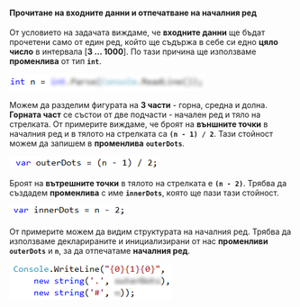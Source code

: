 #### Прочитане на входните данни и отпечатване на началния ред

От условието на задачата виждаме, че **входните данни** ще бъдат прочетени само от един ред, който ще съдържа в себе си едно **цяло число** в интервала [**3 … 1000**]. По тази причина ще използваме **променлива** от тип **`int`**.

![](/assets/chapter-6-2-images/04.Arrow-01.png)
		
Можем да разделим фигурата на **3 части** - горна, средна и долна. **Горната част** се състои от две подчасти - начален ред и тяло на стрелката. От примерите виждаме, че броят на **външните точки** в началния ред и в тялото на стрелката са **`(n - 1) / 2`**. Тази стойност можем да запишем в **променлива** **`outerDots`**. 

![](/assets/chapter-6-2-images/04.Arrow-02.png)
		
Броят на **вътрешните точки** в тялото на стрелката е **`(n - 2)`**. Трябва да създадем **променлива** с име **`innerDots`**, която  ще пази тази стойност.

![](/assets/chapter-6-2-images/04.Arrow-03.png)
		
От примерите можем да видим структурата на началния ред. Трябва да използваме декларираните и инициализирани от нас **променливи** **`outerDots`** и **`n`**, за да отпечатаме **началния ред**.

![](assets/chapter-6-2-images/04.Arrow-04.png)